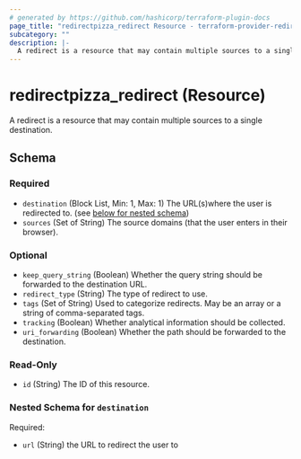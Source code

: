 ```yaml
---
# generated by https://github.com/hashicorp/terraform-plugin-docs
page_title: "redirectpizza_redirect Resource - terraform-provider-redirectpizza"
subcategory: ""
description: |-
  A redirect is a resource that may contain multiple sources to a single destination.
---
```


# redirectpizza_redirect (Resource)

A redirect is a resource that may contain multiple sources to a single destination.



<!-- schema generated by tfplugindocs -->
## Schema

### Required

- `destination` (Block List, Min: 1, Max: 1) The URL(s)where the user is redirected to. (see [below for nested schema](#nestedblock--destination))
- `sources` (Set of String) The source domains (that the user enters in their browser).

### Optional

- `keep_query_string` (Boolean) Whether the query string should be forwarded to the destination URL.
- `redirect_type` (String) The type of redirect to use.
- `tags` (Set of String) Used to categorize redirects. May be an array or a string of comma-separated tags.
- `tracking` (Boolean) Whether analytical information should be collected.
- `uri_forwarding` (Boolean) Whether the path should be forwarded to the destination.

### Read-Only

- `id` (String) The ID of this resource.

<a id="nestedblock--destination"></a>
### Nested Schema for `destination`

Required:

- `url` (String) the URL to redirect the user to


